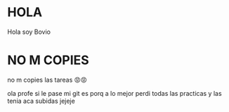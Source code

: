 # HOLA

Hola soy Bovio 

# NO M COPIES

no m copies las tareas 😡😡

ola profe si le pase mi git es porq a lo mejor perdi todas las practicas y las tenia aca subidas jejeje 